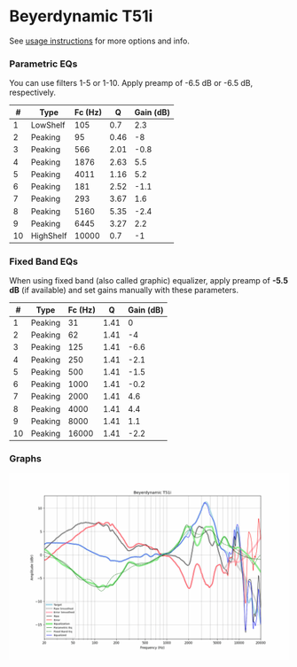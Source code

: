 # Beyerdynamic T51i
See [usage instructions](https://github.com/jaakkopasanen/AutoEq#usage) for more options and info.

### Parametric EQs
You can use filters 1-5 or 1-10. Apply preamp of -6.5 dB or -6.5 dB, respectively.

|   # | Type      |   Fc (Hz) |    Q |   Gain (dB) |
|-----|-----------|-----------|------|-------------|
|   1 | LowShelf  |       105 | 0.7  |         2.3 |
|   2 | Peaking   |        95 | 0.46 |        -8   |
|   3 | Peaking   |       566 | 2.01 |        -0.8 |
|   4 | Peaking   |      1876 | 2.63 |         5.5 |
|   5 | Peaking   |      4011 | 1.16 |         5.2 |
|   6 | Peaking   |       181 | 2.52 |        -1.1 |
|   7 | Peaking   |       293 | 3.67 |         1.6 |
|   8 | Peaking   |      5160 | 5.35 |        -2.4 |
|   9 | Peaking   |      6445 | 3.27 |         2.2 |
|  10 | HighShelf |     10000 | 0.7  |        -1   |

### Fixed Band EQs
When using fixed band (also called graphic) equalizer, apply preamp of **-5.5 dB** (if available) and set gains manually with these parameters.

|   # | Type    |   Fc (Hz) |    Q |   Gain (dB) |
|-----|---------|-----------|------|-------------|
|   1 | Peaking |        31 | 1.41 |         0   |
|   2 | Peaking |        62 | 1.41 |        -4   |
|   3 | Peaking |       125 | 1.41 |        -6.6 |
|   4 | Peaking |       250 | 1.41 |        -2.1 |
|   5 | Peaking |       500 | 1.41 |        -1.5 |
|   6 | Peaking |      1000 | 1.41 |        -0.2 |
|   7 | Peaking |      2000 | 1.41 |         4.6 |
|   8 | Peaking |      4000 | 1.41 |         4.4 |
|   9 | Peaking |      8000 | 1.41 |         1.1 |
|  10 | Peaking |     16000 | 1.41 |        -2.2 |

### Graphs
![](./Beyerdynamic%20T51i.png)
